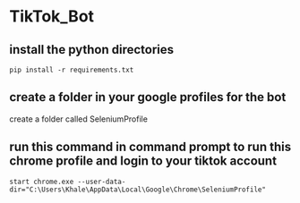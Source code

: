 # TikTok_Bot

## install the python directories

	pip install -r requirements.txt
	

## create a folder in your google profiles for the bot

create a folder called SeleniumProfile

## run this command in command prompt to run this chrome profile and login to your tiktok account
	
	start chrome.exe --user-data-dir="C:\Users\Khale\AppData\Local\Google\Chrome\SeleniumProfile"
	
